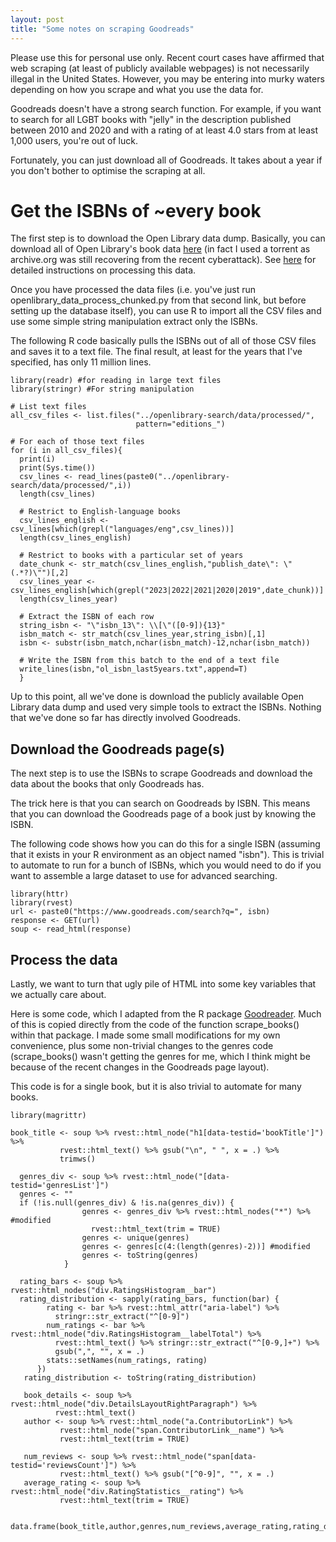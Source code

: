 ```yaml
---
layout: post
title: "Some notes on scraping Goodreads"
---
```

Please use this for personal use only. Recent court cases have affirmed that web scraping (at least of publicly available webpages) is not necessarily illegal in the United States. However, you may be entering into murky waters depending on how you scrape and what you use the data for.  

Goodreads doesn't have a strong search function. For example, if you want to search for all LGBT books with "jelly" in the description published between 2010 and 2020 and with a rating of at least 4.0 stars from at least 1,000 users, you're out of luck.  

Fortunately, you can just download all of Goodreads. It takes about a year if you don't bother to optimise the scraping at all.  

# Get the ISBNs of ~every book  

The first step is to download the Open Library data dump. Basically, you can download all of Open Library's book data [here](https://openlibrary.org/developers/dumps) (in fact I used a torrent as archive.org was still recovering from the recent cyberattack). See [here](https://github.com/LibrariesHacked/openlibrary-search) for detailed instructions on processing this data.  

Once you have processed the data files (i.e. you've just run openlibrary_data_process_chunked.py from that second link, but before setting up the database itself), you can use R to import all the CSV files and use some simple string manipulation extract only the ISBNs.  

The following R code basically pulls the ISBNs out of all of those CSV files and saves it to a text file. The final result, at least for the years that I've specified, has only 11 million lines.  

~~~
library(readr) #for reading in large text files
library(stringr) #For string manipulation

# List text files
all_csv_files <- list.files("../openlibrary-search/data/processed/",
                            pattern="editions_")

# For each of those text files
for (i in all_csv_files){
  print(i)
  print(Sys.time())
  csv_lines <- read_lines(paste0("../openlibrary-search/data/processed/",i))
  length(csv_lines)

  # Restrict to English-language books
  csv_lines_english <- csv_lines[which(grepl("languages/eng",csv_lines))]
  length(csv_lines_english)

  # Restrict to books with a particular set of years
  date_chunk <- str_match(csv_lines_english,"publish_date\": \"(.*?)\"")[,2]
  csv_lines_year <- csv_lines_english[which(grepl("2023|2022|2021|2020|2019",date_chunk))]
  length(csv_lines_year)

  # Extract the ISBN of each row
  string_isbn <- "\"isbn_13\": \\[\"([0-9]){13}"
  isbn_match <- str_match(csv_lines_year,string_isbn)[,1]
  isbn <- substr(isbn_match,nchar(isbn_match)-12,nchar(isbn_match))

  # Write the ISBN from this batch to the end of a text file
  write_lines(isbn,"ol_isbn_last5years.txt",append=T)
  }
~~~

Up to this point, all we've done is download the publicly available Open Library data dump and used very simple tools to extract the ISBNs. Nothing that we've done so far has directly involved Goodreads.  

## Download the Goodreads page(s)  
The next step is to use the ISBNs to scrape Goodreads and download the data about the books that only Goodreads has.  

The trick here is that you can search on Goodreads by ISBN. This means that you can download the Goodreads page of a book just by knowing the ISBN.  

The following code shows how you can do this for a single ISBN (assuming that it exists in your R environment as an object named "isbn"). This is trivial to automate to run for a bunch of ISBNs, which you would need to do if you want to assemble a large dataset to use for advanced searching.  

~~~
library(httr)
library(rvest)
url <- paste0("https://www.goodreads.com/search?q=", isbn)
response <- GET(url)
soup <- read_html(response)
~~~

## Process the data  

Lastly, we want to turn that ugly pile of HTML into some key variables that we actually care about.  

Here is some code, which I adapted from the R package [Goodreader](https://cran.rstudio.com/web/packages/Goodreader/Goodreader.pdf). Much of this is copied directly from the code of the function scrape_books() within that package. I made some small modifications for my own convenience, plus some non-trivial changes to the genres code (scrape_books() wasn't getting the genres for me, which I think might be because of the recent changes in the Goodreads page layout).  

This code is for a single book, but it is also trivial to automate for many books.  

~~~
library(magrittr)

book_title <- soup %>% rvest::html_node("h1[data-testid='bookTitle']") %>%
           rvest::html_text() %>% gsub("\n", " ", x = .) %>%
           trimws()

  genres_div <- soup %>% rvest::html_node("[data-testid='genresList']")
  genres <- ""
  if (!is.null(genres_div) & !is.na(genres_div)) {
                genres <- genres_div %>% rvest::html_nodes("*") %>%  #modified
                  rvest::html_text(trim = TRUE)
                genres <- unique(genres)
                genres <- genres[c(4:(length(genres)-2))] #modified
                genres <- toString(genres)
            }

  rating_bars <- soup %>% rvest::html_nodes("div.RatingsHistogram__bar")
  rating_distribution <- sapply(rating_bars, function(bar) {
        rating <- bar %>% rvest::html_attr("aria-label") %>%
          stringr::str_extract("^[0-9]")
        num_ratings <- bar %>% rvest::html_node("div.RatingsHistogram__labelTotal") %>%
          rvest::html_text() %>% stringr::str_extract("^[0-9,]+") %>%
          gsub(",", "", x = .)
        stats::setNames(num_ratings, rating)
      })
   rating_distribution <- toString(rating_distribution)

   book_details <- soup %>% rvest::html_node("div.DetailsLayoutRightParagraph") %>%
          rvest::html_text()
   author <- soup %>% rvest::html_node("a.ContributorLink") %>%
           rvest::html_node("span.ContributorLink__name") %>%
           rvest::html_text(trim = TRUE)

   num_reviews <- soup %>% rvest::html_node("span[data-testid='reviewsCount']") %>%
           rvest::html_text() %>% gsub("[^0-9]", "", x = .)
   average_rating <- soup %>% rvest::html_node("div.RatingStatistics__rating") %>%
           rvest::html_text(trim = TRUE)

   data.frame(book_title,author,genres,num_reviews,average_rating,rating_distribution,book_details)
~~~
